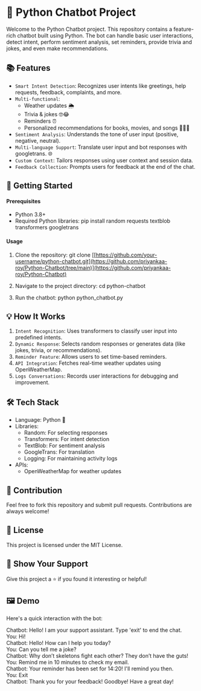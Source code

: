 # 🤖 Python Chatbot Project
Welcome to the Python Chatbot project. This repository contains a feature-rich chatbot built using Python. The bot can handle basic user interactions, detect intent, perform sentiment analysis, set reminders, provide trivia and jokes, and even make recommendations.

## 📚 Features
- `Smart Intent Detection`: Recognizes user intents like greetings, help requests, feedback, complaints, and more.
- `Multi-functional`:
  - Weather updates 🌦️
  - Trivia & jokes 🤓😂
  - Reminders ⏰
  - Personalized recommendations for books, movies, and songs 🎵📖🎥
- `Sentiment Analysis`: Understands the tone of user input (positive, negative, neutral).
- `Multi-language Support`: Translate user input and bot responses with googletrans. 🌐
- `Custom Context`: Tailors responses using user context and session data.
- `Feedback Collection`: Prompts users for feedback at the end of the chat.

  
## 🚀 Getting Started

#### Prerequisites
- Python 3.8+
- Required Python libraries:
pip install random requests textblob transformers googletrans

#### Usage
1. Clone the repository:
git clone [[https://github.com/your-username/python-chatbot.git](https://github.com/priyankaa-roy/Python-Chatbot/tree/main)](https://github.com/priyankaa-roy/Python-Chatbot)

2. Navigate to the project directory:
cd python-chatbot

3. Run the chatbot:
python python_chatbot.py

## 💡 How It Works
1. `Intent Recognition`: Uses transformers to classify user input into predefined intents.
2. `Dynamic Response`: Selects random responses or generates data (like jokes, trivia, or recommendations).
3. `Reminder Feature`: Allows users to set time-based reminders.
4. `API Integration`: Fetches real-time weather updates using OpenWeatherMap.
5. `Logs Conversations`: Records user interactions for debugging and improvement.

   
## 🛠️ Tech Stack
- Language:  Python 🐍
- Libraries:
   - Random: For selecting responses
   - Transformers: For intent detection
   - TextBlob: For sentiment analysis
   - GoogleTrans: For translation
   - Logging: For maintaining activity logs
- APIs:
   - OpenWeatherMap for weather updates


## 🤝 Contribution
Feel free to fork this repository and submit pull requests. Contributions are always welcome!


## 📜 License
This project is licensed under the MIT License.


## 🌟 Show Your Support
Give this project a ⭐ if you found it interesting or helpful!


## 🖼️ Demo
Here's a quick interaction with the bot:

Chatbot: Hello! I am your support assistant. Type 'exit' to end the chat.  
You: Hi!  
Chatbot: Hello! How can I help you today?  
You: Can you tell me a joke?  
Chatbot: Why don’t skeletons fight each other? They don’t have the guts!  
You: Remind me in 10 minutes to check my email.  
Chatbot: Your reminder has been set for 14:20! I'll remind you then.  
You: Exit  
Chatbot: Thank you for your feedback! Goodbye! Have a great day!  
